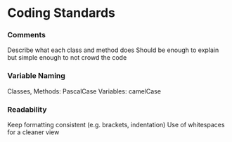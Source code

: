 # Coding Standards
### Comments
Describe what each class and method does
Should be enough to explain but simple enough to not crowd the code

### Variable Naming
Classes, Methods: PascalCase
Variables: camelCase

### Readability
Keep formatting consistent
  (e.g. brackets, indentation)
Use of whitespaces for a cleaner view
